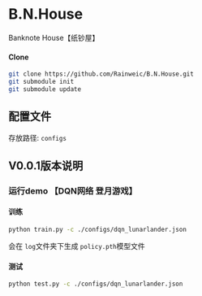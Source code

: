 # B.N.House

Banknote House【纸钞屋】

#### Clone

```bash
git clone https://github.com/Rainweic/B.N.House.git
git submodule init
git submodule update
```


## 配置文件

存放路径: `configs`

## V0.0.1版本说明

### 运行demo 【DQN网络 登月游戏】

#### 训练

```bash
python train.py -c ./configs/dqn_lunarlander.json
```

会在 `log`文件夹下生成 `policy.pth`模型文件

#### 测试

```bash
python test.py -c ./configs/dqn_lunarlander.json
```
